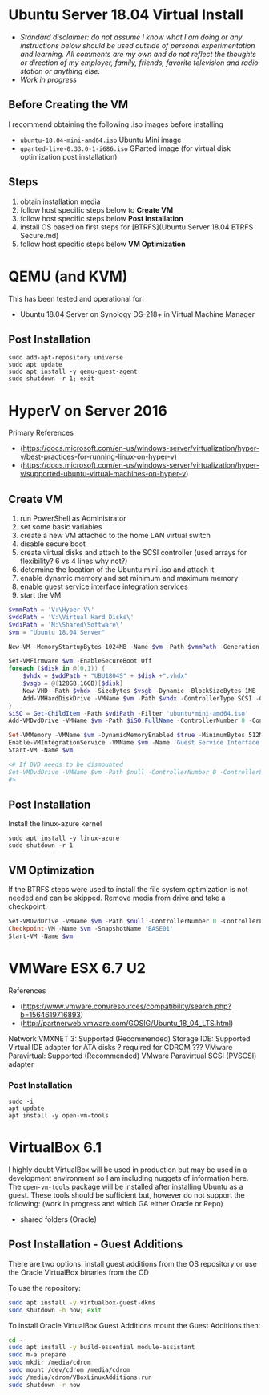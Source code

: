 # Ubuntu Server 18.04 Virtual Install

-  *Standard disclaimer: do not assume I know what I am doing or any instructions below should be used outside of personal experimentation and learning. All comments are my own and do not reflect the thoughts or direction of my employer, family, friends, favorite television and radio station or anything else.*
-  *Work in progress*

## Before Creating the VM

I recommend obtaining the following .iso images before installing

-  `ubuntu-18.04-mini-amd64.iso` Ubuntu Mini image
-  `gparted-live-0.33.0-1-i686.iso` GParted image (for virtual disk optimization post installation)

## Steps

1.  obtain installation media
2.  follow host specific steps below to **Create VM**
3.  follow host specific steps below **Post Installation**
4.  install OS based on first steps for [BTRFS](Ubuntu Server 18.04 BTRFS Secure.md)
5.  follow host specific steps below **VM Optimization**

# QEMU (and KVM)

This has been tested and operational for:

-  Ubuntu 18.04 Server on Synology DS-218+ in Virtual Machine Manager

## Post Installation

```Shell
sudo add-apt-repository universe
sudo apt update
sudo apt install -y qemu-guest-agent
sudo shutdown -r 1; exit
```

# HyperV on Server 2016

Primary References

-  (https://docs.microsoft.com/en-us/windows-server/virtualization/hyper-v/best-practices-for-running-linux-on-hyper-v)
-  (https://docs.microsoft.com/en-us/windows-server/virtualization/hyper-v/supported-ubuntu-virtual-machines-on-hyper-v)

## Create VM

1.  run PowerShell as Administrator
2.  set some basic variables
3.  create a new VM attached to the home LAN virtual switch
4.  disable secure boot
5.  create virtual disks and attach to the SCSI controller (used arrays for flexibility? 6 vs 4 lines why not?)
6.  determine the location of the Ubuntu mini .iso and attach it
7.  enable dynamic memory and set minimum and maximum memory
8.  enable guest service interface integration services
9.  start the VM

```PowerShell
$vmmPath = 'V:\Hyper-V\'
$vddPath = 'V:\Virtual Hard Disks\'
$vdiPath = 'M:\Shared\Software\'
$vm = "Ubuntu 18.04 Server"

New-VM -MemoryStartupBytes 1024MB -Name $vm -Path $vmmPath -Generation 2 -SwitchName 'vSwitch External Home LAN'

Set-VMFirmware $vm -EnableSecureBoot Off
foreach ($disk in @(0,1)) {
    $vhdx = $vddPath + "UBU1804S" + $disk +".vhdx"
    $vsgb = @(128GB,16GB)[$disk]
    New-VHD -Path $vhdx -SizeBytes $vsgb -Dynamic -BlockSizeBytes 1MB 
    Add-VMHardDiskDrive -VMName $vm -Path $vhdx -ControllerType SCSI -ControllerNumber 0 -ControllerLocation $disk
}
$iSO = Get-ChildItem -Path $vdiPath -Filter 'ubuntu*mini-amd64.iso'
Add-VMDvdDrive -VMName $vm -Path $iSO.FullName -ControllerNumber 0 -ControllerLocation 2

Set-VMMemory -VMName $vm -DynamicMemoryEnabled $true -MinimumBytes 512MB -MaximumBytes 4GB
Enable-VMIntegrationService -VMName $vm -Name 'Guest Service Interface'
Start-VM -Name $vm

<# If DVD needs to be dismounted
Set-VMDvdDrive -VMName $vm -Path $null -ControllerNumber 0 -ControllerLocation 2
#>
```

## Post Installation

Install the linux-azure kernel

```Shell
sudo apt install -y linux-azure
sudo shutdown -r 1
```

## VM Optimization

If the BTRFS steps were used to install the file system optimization is not needed and can be skipped. Remove media from drive and take a checkpoint.

```PowerShell
Set-VMDvdDrive -VMName $vm -Path $null -ControllerNumber 0 -ControllerLocation 2
Checkpoint-VM -Name $vm -SnapshotName 'BASE01'
Start-VM -Name $vm
```

# VMWare ESX 6.7 U2

References

-  (https://www.vmware.com/resources/compatibility/search.php?b=1564619716893)
-  (http://partnerweb.vmware.com/GOSIG/Ubuntu_18_04_LTS.html)

Network VMXNET 3: Supported (Recommended)
Storage
IDE:	Supported	Virtual IDE adapter for ATA disks ? required for CDROM ???
VMware Paravirtual:	Supported (Recommended)	VMware Paravirtual SCSI (PVSCSI) adapter

### Post Installation

```Shell
sudo -i
apt update
apt install -y open-vm-tools
```

# VirtualBox 6.1

I highly doubt VirtualBox will be used in production but may be used in a development environment so I am including nuggets of information here. The `open-vm-tools` package will be installed after installing Ubuntu as a guest. 
These tools should be sufficient but, however do not support the following: (work in progress and which GA either Oracle or Repo)

-  shared folders (Oracle)

## Post Installation - Guest Additions

There are two options: install guest additions from the OS repository or use the Oracle VirtualBox binaries from the CD

To use the repository:

``` Bash
sudo apt install -y virtualbox-guest-dkms
sudo shutdown -h now; exit
```

To install Oracle VirtualBox Guest Additions mount the Guest Additions then:

``` Bash
cd ~
sudo apt install -y build-essential module-assistant
sudo m-a prepare
sudo mkdir /media/cdrom
sudo mount /dev/cdrom /media/cdrom
sudo /media/cdrom/VBoxLinuxAdditions.run
sudo shutdown -r now
```

